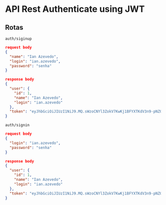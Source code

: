 # API Rest Authenticate using JWT


## Rotas

``auth/siginup``

```json
request body
{
  "name": "Ian Azevedo",
  "login": "ian.azevedo",
  "password": "senha"
}
```

```json
response body
{
  "user": {
    "id": 1,
    "name": "Ian Azevedo",
    "login": "ian.azevedo"
  },
  "token": "eyJhbGciOiJIUzI1NiJ9.MQ.sWzoCNYl3ZokV7KwKj1BFYXTKdV3n9-pNZQ4_XtapLA"
}
```

``auth/signin``

```json
request body
{
  "login": "ian.azevedo",
  "password": "senha"
}
```

```json
response body
{
  "user": {
    "id": 1,
    "name": "Ian Azevedo",
    "login": "ian.azevedo"
  },
  "token": "eyJhbGciOiJIUzI1NiJ9.MQ.sWzoCNYl3ZokV7KwKj1BFYXTKdV3n9-pNZQ4_XtapLA"
}
```